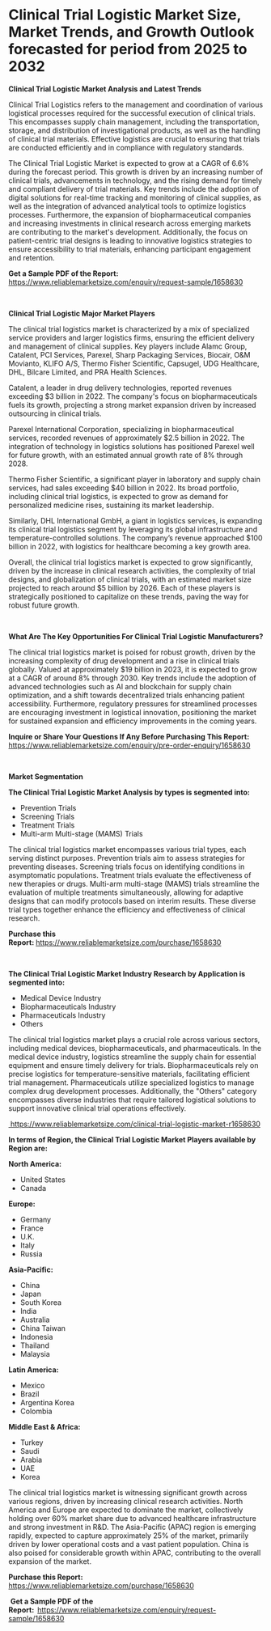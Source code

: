 <p><h1>Clinical Trial Logistic Market Size, Market Trends, and Growth Outlook forecasted for period from 2025 to 2032</h1></p><p><strong>Clinical Trial Logistic Market Analysis and Latest Trends</strong></p>
<p><p>Clinical Trial Logistics refers to the management and coordination of various logistical processes required for the successful execution of clinical trials. This encompasses supply chain management, including the transportation, storage, and distribution of investigational products, as well as the handling of clinical trial materials. Effective logistics are crucial to ensuring that trials are conducted efficiently and in compliance with regulatory standards.</p><p>The Clinical Trial Logistic Market is expected to grow at a CAGR of 6.6% during the forecast period. This growth is driven by an increasing number of clinical trials, advancements in technology, and the rising demand for timely and compliant delivery of trial materials. Key trends include the adoption of digital solutions for real-time tracking and monitoring of clinical supplies, as well as the integration of advanced analytical tools to optimize logistics processes. Furthermore, the expansion of biopharmaceutical companies and increasing investments in clinical research across emerging markets are contributing to the market's development. Additionally, the focus on patient-centric trial designs is leading to innovative logistics strategies to ensure accessibility to trial materials, enhancing participant engagement and retention.</p></p>
<p><strong>Get a Sample PDF of the Report:&nbsp;</strong> <a href="https://www.reliablemarketsize.com/enquiry/request-sample/1658630?utm_campaign=3358&utm_medium=2&utm_source=Github&utm_content=ia&utm_term=19042025&utm_id=clinical-trial-logistic">https://www.reliablemarketsize.com/enquiry/request-sample/1658630</a></p>
<p>&nbsp;</p>
<p><strong>Clinical Trial Logistic Major Market Players</strong></p>
<p><p>The clinical trial logistics market is characterized by a mix of specialized service providers and larger logistics firms, ensuring the efficient delivery and management of clinical supplies. Key players include Alamc Group, Catalent, PCI Services, Parexel, Sharp Packaging Services, Biocair, O&M Movianto, KLIFO A/S, Thermo Fisher Scientific, Capsugel, UDG Healthcare, DHL, Bilcare Limited, and PRA Health Sciences.</p><p>Catalent, a leader in drug delivery technologies, reported revenues exceeding $3 billion in 2022. The company's focus on biopharmaceuticals fuels its growth, projecting a strong market expansion driven by increased outsourcing in clinical trials.</p><p>Parexel International Corporation, specializing in biopharmaceutical services, recorded revenues of approximately $2.5 billion in 2022. The integration of technology in logistics solutions has positioned Parexel well for future growth, with an estimated annual growth rate of 8% through 2028.</p><p>Thermo Fisher Scientific, a significant player in laboratory and supply chain services, had sales exceeding $40 billion in 2022. Its broad portfolio, including clinical trial logistics, is expected to grow as demand for personalized medicine rises, sustaining its market leadership.</p><p>Similarly, DHL International GmbH, a giant in logistics services, is expanding its clinical trial logistics segment by leveraging its global infrastructure and temperature-controlled solutions. The company’s revenue approached $100 billion in 2022, with logistics for healthcare becoming a key growth area.</p><p>Overall, the clinical trial logistics market is expected to grow significantly, driven by the increase in clinical research activities, the complexity of trial designs, and globalization of clinical trials, with an estimated market size projected to reach around $5 billion by 2026. Each of these players is strategically positioned to capitalize on these trends, paving the way for robust future growth.</p></p>
<p>&nbsp;</p>
<p><strong>What Are The Key Opportunities For Clinical Trial Logistic Manufacturers?</strong></p>
<p><p>The clinical trial logistics market is poised for robust growth, driven by the increasing complexity of drug development and a rise in clinical trials globally. Valued at approximately $19 billion in 2023, it is expected to grow at a CAGR of around 8% through 2030. Key trends include the adoption of advanced technologies such as AI and blockchain for supply chain optimization, and a shift towards decentralized trials enhancing patient accessibility. Furthermore, regulatory pressures for streamlined processes are encouraging investment in logistical innovation, positioning the market for sustained expansion and efficiency improvements in the coming years.</p></p>
<p><strong>Inquire or Share Your Questions If Any Before Purchasing This Report:</strong> <a href="https://www.reliablemarketsize.com/enquiry/pre-order-enquiry/1658630?utm_campaign=3358&utm_medium=2&utm_source=Github&utm_content=ia&utm_term=19042025&utm_id=clinical-trial-logistic">https://www.reliablemarketsize.com/enquiry/pre-order-enquiry/1658630</a></p>
<p>&nbsp;</p>
<p><strong>Market Segmentation</strong></p>
<p><strong>The Clinical Trial Logistic Market Analysis by types is segmented into:</strong></p>
<p><ul><li>Prevention Trials</li><li>Screening Trials</li><li>Treatment Trials</li><li>Multi-arm Multi-stage (MAMS) Trials</li></ul></p>
<p><p>The clinical trial logistics market encompasses various trial types, each serving distinct purposes. Prevention trials aim to assess strategies for preventing diseases. Screening trials focus on identifying conditions in asymptomatic populations. Treatment trials evaluate the effectiveness of new therapies or drugs. Multi-arm multi-stage (MAMS) trials streamline the evaluation of multiple treatments simultaneously, allowing for adaptive designs that can modify protocols based on interim results. These diverse trial types together enhance the efficiency and effectiveness of clinical research.</p></p>
<p><strong>Purchase this Report:&nbsp;</strong><a href="https://www.reliablemarketsize.com/purchase/1658630?utm_campaign=3358&utm_medium=2&utm_source=Github&utm_content=ia&utm_term=19042025&utm_id=clinical-trial-logistic">https://www.reliablemarketsize.com/purchase/1658630</a></p>
<p>&nbsp;</p>
<p><strong>The Clinical Trial Logistic Market Industry Research by Application is segmented into:</strong></p>
<p><ul><li>Medical Device Industry</li><li>Biopharmaceuticals Industry</li><li>Pharmaceuticals Industry</li><li>Others</li></ul></p>
<p><p>The clinical trial logistics market plays a crucial role across various sectors, including medical devices, biopharmaceuticals, and pharmaceuticals. In the medical device industry, logistics streamline the supply chain for essential equipment and ensure timely delivery for trials. Biopharmaceuticals rely on precise logistics for temperature-sensitive materials, facilitating efficient trial management. Pharmaceuticals utilize specialized logistics to manage complex drug development processes. Additionally, the "Others" category encompasses diverse industries that require tailored logistical solutions to support innovative clinical trial operations effectively.</p></p>
<p><a href="https://www.reliablemarketsize.com/clinical-trial-logistic-market-r1658630?utm_campaign=3358&utm_medium=2&utm_source=Github&utm_content=ia&utm_term=19042025&utm_id=clinical-trial-logistic">&nbsp;https://www.reliablemarketsize.com/clinical-trial-logistic-market-r1658630</a></p>
<p><strong>In terms of Region, the Clinical Trial Logistic Market Players available by Region are:</strong></p>
<p>
    <p> <strong> North America: </strong>
        <ul>
            <li>United States</li>
            <li>Canada</li>
        </ul>
        </p> 
    <p> <strong> Europe: </strong>
        <ul>
            <li>Germany</li>
            <li>France</li>
            <li>U.K.</li>
            <li>Italy</li>
            <li>Russia</li>
        </ul>
        </p> 
    <p> <strong> Asia-Pacific: </strong>
        <ul>
            <li>China</li>
            <li>Japan</li>
            <li>South Korea</li>
            <li>India</li>
            <li>Australia</li>
            <li>China Taiwan</li>
            <li>Indonesia</li>
            <li>Thailand</li>
            <li>Malaysia</li>
        </ul>
        </p> 
    <p> <strong> Latin America: </strong>
        <ul>
            <li>Mexico</li>
            <li>Brazil</li>
            <li>Argentina Korea</li>
            <li>Colombia</li>
        </ul>
        </p> 
    <p> <strong> Middle East & Africa: </strong>
        <ul>
            <li>Turkey</li>
            <li>Saudi</li>
            <li>Arabia</li>
            <li>UAE</li>
            <li>Korea</li>
        </ul>
    </p>
    </p>
<p><p>The clinical trial logistics market is witnessing significant growth across various regions, driven by increasing clinical research activities. North America and Europe are expected to dominate the market, collectively holding over 60% market share due to advanced healthcare infrastructure and strong investment in R&D. The Asia-Pacific (APAC) region is emerging rapidly, expected to capture approximately 25% of the market, primarily driven by lower operational costs and a vast patient population. China is also poised for considerable growth within APAC, contributing to the overall expansion of the market.</p></p>
<p><strong>Purchase this Report: </strong><a href="https://www.reliablemarketsize.com/purchase/1658630?utm_campaign=3358&utm_medium=2&utm_source=Github&utm_content=ia&utm_term=19042025&utm_id=clinical-trial-logistic">https://www.reliablemarketsize.com/purchase/1658630</a></p>
<p>&nbsp;<strong>Get a Sample PDF of the Report:&nbsp;&nbsp;</strong><a href="https://www.reliablemarketsize.com/enquiry/request-sample/1658630?utm_campaign=3358&utm_medium=2&utm_source=Github&utm_content=ia&utm_term=19042025&utm_id=clinical-trial-logistic">https://www.reliablemarketsize.com/enquiry/request-sample/1658630</a></p>
<p><strong></strong></p>
<p><p></p><p></p><p></p></p>